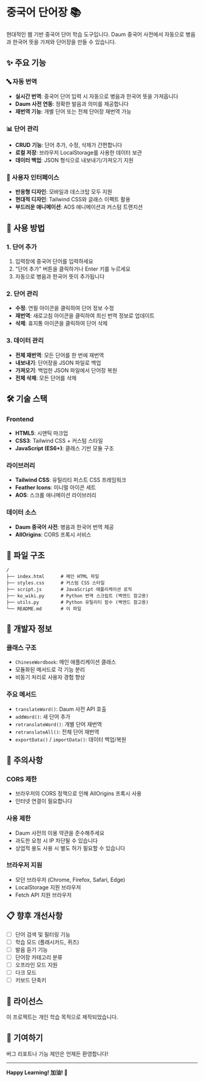 # 중국어 단어장 📚

현대적인 웹 기반 중국어 단어 학습 도구입니다. Daum 중국어 사전에서 자동으로 병음과 한국어 뜻을 가져와 단어장을 만들 수 있습니다.

## ✨ 주요 기능

### 🔤 자동 번역
- **실시간 번역**: 중국어 단어 입력 시 자동으로 병음과 한국어 뜻을 가져옵니다
- **Daum 사전 연동**: 정확한 발음과 의미를 제공합니다
- **재번역 기능**: 개별 단어 또는 전체 단어장 재번역 가능

### 📊 단어 관리
- **CRUD 기능**: 단어 추가, 수정, 삭제가 간편합니다
- **로컬 저장**: 브라우저 LocalStorage를 사용한 데이터 보관
- **데이터 백업**: JSON 형식으로 내보내기/가져오기 지원

### 🎨 사용자 인터페이스
- **반응형 디자인**: 모바일과 데스크탑 모두 지원
- **현대적 디자인**: Tailwind CSS와 글래스 이펙트 활용
- **부드러운 애니메이션**: AOS 애니메이션과 커스텀 트랜지션

## 🚀 사용 방법

### 1. 단어 추가
1. 입력창에 중국어 단어를 입력하세요
2. "단어 추가" 버튼을 클릭하거나 Enter 키를 누르세요
3. 자동으로 병음과 한국어 뜻이 추가됩니다

### 2. 단어 관리
- **수정**: 연필 아이콘을 클릭하여 단어 정보 수정
- **재번역**: 새로고침 아이콘을 클릭하여 최신 번역 정보로 업데이트
- **삭제**: 휴지통 아이콘을 클릭하여 단어 삭제

### 3. 데이터 관리
- **전체 재번역**: 모든 단어를 한 번에 재번역
- **내보내기**: 단어장을 JSON 파일로 백업
- **가져오기**: 백업한 JSON 파일에서 단어장 복원
- **전체 삭제**: 모든 단어를 삭제

## 🛠️ 기술 스택

### Frontend
- **HTML5**: 시맨틱 마크업
- **CSS3**: Tailwind CSS + 커스텀 스타일
- **JavaScript (ES6+)**: 클래스 기반 모듈 구조

### 라이브러리
- **Tailwind CSS**: 유틸리티 퍼스트 CSS 프레임워크
- **Feather Icons**: 미니멀 아이콘 세트
- **AOS**: 스크롤 애니메이션 라이브러리

### 데이터 소스
- **Daum 중국어 사전**: 병음과 한국어 번역 제공
- **AllOrigins**: CORS 프록시 서비스

## 📁 파일 구조

```
/
├── index.html      # 메인 HTML 파일
├── styles.css      # 커스텀 CSS 스타일
├── script.js       # JavaScript 애플리케이션 로직
├── ko_wiki.py      # Python 번역 스크립트 (백엔드 참고용)
├── utils.py        # Python 유틸리티 함수 (백엔드 참고용)
└── README.md       # 이 파일
```

## 🔧 개발자 정보

### 클래스 구조
- `ChineseWordbook`: 메인 애플리케이션 클래스
- 모듈화된 메서드로 각 기능 분리
- 비동기 처리로 사용자 경험 향상

### 주요 메서드
- `translateWord()`: Daum 사전 API 호출
- `addWord()`: 새 단어 추가
- `retranslateWord()`: 개별 단어 재번역
- `retranslateAll()`: 전체 단어 재번역
- `exportData()` / `importData()`: 데이터 백업/복원

## 🚨 주의사항

### CORS 제한
- 브라우저의 CORS 정책으로 인해 AllOrigins 프록시 사용
- 인터넷 연결이 필요합니다

### 사용 제한
- Daum 사전의 이용 약관을 준수해주세요
- 과도한 요청 시 IP 차단될 수 있습니다
- 상업적 용도 사용 시 별도 허가 필요할 수 있습니다

### 브라우저 지원
- 모던 브라우저 (Chrome, Firefox, Safari, Edge)
- LocalStorage 지원 브라우저
- Fetch API 지원 브라우저

## 📋 향후 개선사항

- [ ] 단어 검색 및 필터링 기능
- [ ] 학습 모드 (플래시카드, 퀴즈)
- [ ] 발음 듣기 기능
- [ ] 단어장 카테고리 분류
- [ ] 오프라인 모드 지원
- [ ] 다크 모드
- [ ] 키보드 단축키

## 📄 라이선스

이 프로젝트는 개인 학습 목적으로 제작되었습니다.

## 🤝 기여하기

버그 리포트나 기능 제안은 언제든 환영합니다!

---

**Happy Learning! 加油! 🎉**
